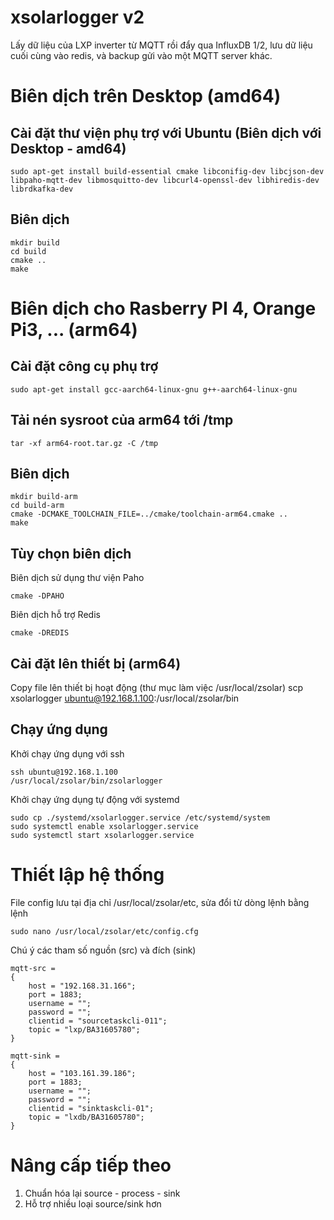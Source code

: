 # xsolarlogger v2

Lấy dữ liệu của LXP inverter từ MQTT rồi đẩy qua InfluxDB 1/2, lưu dữ liệu cuối cùng vào redis, và backup gửi vào một MQTT server khác.

# Biên dịch trên Desktop (amd64)
## Cài đặt thư viện phụ trợ với Ubuntu (Biên dịch với Desktop - amd64)

    sudo apt-get install build-essential cmake libconifig-dev libcjson-dev libpaho-mqtt-dev libmosquitto-dev libcurl4-openssl-dev libhiredis-dev librdkafka-dev

## Biên dịch

    mkdir build
    cd build
    cmake ..
    make


# Biên dịch cho Rasberry PI 4, Orange Pi3, ... (arm64)
 
## Cài đặt công cụ phụ trợ
	sudo apt-get install gcc-aarch64-linux-gnu g++-aarch64-linux-gnu

## Tải nén sysroot của arm64 tới /tmp
	tar -xf arm64-root.tar.gz -C /tmp

## Biên dịch
	mkdir build-arm
	cd build-arm
	cmake -DCMAKE_TOOLCHAIN_FILE=../cmake/toolchain-arm64.cmake ..
	make

## Tùy chọn biên dịch

Biên dịch sử dụng thư viện Paho
	
	cmake -DPAHO 

Biên dịch hỗ trợ Redis
	
	cmake -DREDIS


## Cài đặt lên thiết bị (arm64)
Copy file lên thiết bị hoạt động (thư mục làm việc /usr/local/zsolar)
	scp xsolarlogger ubuntu@192.168.1.100:/usr/local/zsolar/bin

## Chạy ứng dụng
Khởi chạy ứng dụng với ssh

	ssh ubuntu@192.168.1.100
	/usr/local/zsolar/bin/zsolarlogger

Khởi chạy ứng dụng tự động với systemd

	sudo cp ./systemd/xsolarlogger.service /etc/systemd/system
	sudo systemctl enable xsolarlogger.service
	sudo systemctl start xsolarlogger.service

# Thiết lập hệ thống
File config lưu tại địa chỉ /usr/local/zsolar/etc, sửa đổi từ dòng lệnh bằng lệnh

	sudo nano /usr/local/zsolar/etc/config.cfg


Chú ý các tham số nguồn (src) và đích (sink)

	mqtt-src = 
	{
		host = "192.168.31.166";
		port = 1883;
		username = "";
		password = "";
		clientid = "sourcetaskcli-011";
		topic = "lxp/BA31605780";
	}

	mqtt-sink = 
	{
	    host = "103.161.39.186";
	    port = 1883;
	    username = "";
	    password = "";
	    clientid = "sinktaskcli-01";
	    topic = "lxdb/BA31605780";
	}

# Nâng cấp tiếp theo

1. Chuẩn hóa lại source - process - sink
2. Hỗ trợ nhiều loại source/sink hơn


